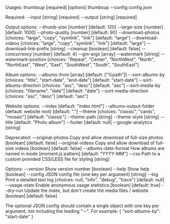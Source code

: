  Usages:
   thumbsup [required] [options]
   thumbsup --config config.json


Required:
  --input   [string] [required]
  --output  [string] [required]

Output options:
  --thumb-size            [number] [default: 120]
  --large-size            [number] [default: 1000]
  --photo-quality         [number] [default: 90]
  --download-photos       [choices: "large", "copy", "symlink", "link"] [default: "large"]
  --download-videos       [choices: "large", "copy", "symlink", "link"] [default: "large"]
  --download-link-prefix  [string]
  --cleanup               [boolean] [default: false]
  --concurrency           [number] [default: 4]
  --gm-args               [array]
  --watermark             [string]
  --watermark-position     [choices: "Repeat", "Center", "NorthWest", "North", "NorthEast", "West", "East", "SouthWest", "South", "SouthEast"]

Album options:
  --albums-from            [array] [default: ["%path"]]
  --sort-albums-by         [choices: "title", "start-date", "end-date"] [default: "start-date"]
  --sort-albums-direction  [choices: "asc", "desc"] [default: "asc"]
  --sort-media-by          [choices: "filename", "date"] [default: "date"]
  --sort-media-direction   [choices: "asc", "desc"] [default: "asc"]

Website options:
  --index                 [default: "index.html"]
  --albums-output-folder  (default: website root)  [default: "."]
  --theme                 [choices: "classic", "cards", "mosaic"] [default: "classic"]
  --theme-path            [string]
  --theme-style           [string]
  --title                 [default: "Photo album"]
  --footer                [default: null]
  --google-analytics      [string]

Deprecated:
  --original-photos     Copy and allow download of full-size photos  [boolean] [default: false]
  --original-videos     Copy and allow download of full-size videos  [boolean] [default: false]
  --albums-date-format  How albums are named in <date> mode [moment.js pattern]  [default: "YYYY-MM"]
  --css                 Path to a custom provided CSS/LESS file for styling  [string]

Options:
  --version      Show version number  [boolean]
  --help         Show help  [boolean]
  --config       JSON config file (one key per argument)  [string]
  --log          Print a detailed text log  [choices: null, "info", "debug", "trace"] [default: null]
  --usage-stats  Enable anonymous usage statistics  [boolean] [default: true]
  --dry-run      Update the index, but don't create the media files / website  [boolean] [default: false]


 The optional JSON config should contain a single object with one key
 per argument, not including the leading "--". For example:
 { "sort-albums-by": "start-date" }
